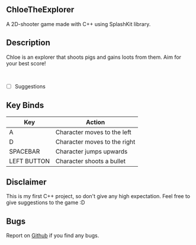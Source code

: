## ChloeTheExplorer

A 2D-shooter game made with C++ using SplashKit library.

## Description

Chloe is an explorer that shoots pigs and gains loots from them. Aim for your best score!

<br>

- [ ] Suggestions

## Key Binds

| Key | Action |
|-|-|
| A | Character moves to the left |
| D | Character moves to the right |
| SPACEBAR | Character jumps upwards |
| LEFT BUTTON | Character shoots a bullet |

## Disclaimer

This is my first C++ project, so don't give any high expectation. Feel free to give suggestions to the game :D

## Bugs

Report on [Github](https://github.com/iNxtWilliqm/ChloeTheExplorer/issues/new) if you find any bugs.
